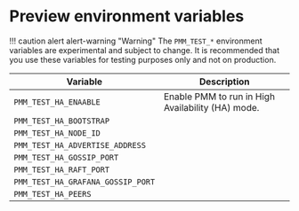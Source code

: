 # Preview environment variables

!!! caution alert alert-warning "Warning"
     The `PMM_TEST_*` environment variables are experimental and subject to change. It is recommended that you use these variables for testing purposes only and not on production.

| Variable                               | Description
| -------------------------------------- | --------------------------------------------------------------------------------------------------------
| `PMM_TEST_HA_ENAABLE`                  | Enable PMM to run in High Availability (HA) mode.
| `PMM_TEST_HA_BOOTSTRAP`                | 
| `PMM_TEST_HA_NODE_ID`                  |
| `PMM_TEST_HA_ADVERTISE_ADDRESS`        |
| `PMM_TEST_HA_GOSSIP_PORT`              |
| `PMM_TEST_HA_RAFT_PORT`                |
| `PMM_TEST_HA_GRAFANA_GOSSIP_PORT`      |
| `PMM_TEST_HA_PEERS`                    |
